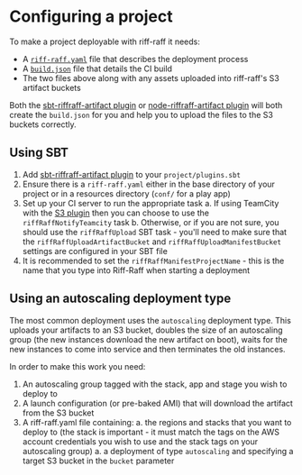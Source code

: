 Configuring a project
=====================

To make a project deployable with riff-raff it needs:
 
 - A [`riff-raff.yaml`](../reference/riff-raff.yaml.md) file that describes the deployment process
 - A [`build.json`](../reference/build.json.md) file that details the CI build
 - The two files above along with any assets uploaded into riff-raff's S3 artifact buckets

Both the [sbt-riffraff-artifact plugin](https://github.com/guardian/sbt-riffraff-artifact) or
[node-riffraff-artifact plugin](https://github.com/guardian/node-riffraff-artefact) will both create the `build.json`
for you and help you to upload the files to the S3 buckets correctly.

Using SBT
---------

 1. Add [sbt-riffraff-artifact plugin](https://github.com/guardian/sbt-riffraff-artifact) to your `project/plugins.sbt`
 1. Ensure there is a `riff-raff.yaml` either in the base directory of your project or in a resources directory (`conf/` 
    for a play app)
 1. Set up your CI server to run the appropriate task
    a. If using TeamCity with the [S3 plugin](https://github.com/guardian/teamcity-s3-plugin) then you can choose to use 
       the `riffRaffNotifyTeamcity` task
    b. Otherwise, or if you are not sure, you should use the `riffRaffUpload` SBT task - you'll need to make sure that 
       the `riffRaffUploadArtifactBucket` and `riffRaffUploadManifestBucket` settings are configured in your SBT file
 1. It is recommended to set the `riffRaffManifestProjectName` - this is the name that you type into Riff-Raff when
    starting a deployment
    
Using an autoscaling deployment type
------------------------------------

The most common deployment uses the `autoscaling` deployment type. This uploads your artifacts to an S3 bucket,
doubles the size of an autoscaling group (the new instances download the new artifact on boot), waits for the new
instances to come into service and then terminates the old instances.

In order to make this work you need:

 1. An autoscaling group tagged with the stack, app and stage you wish to deploy to
 1. A launch configuration (or pre-baked AMI) that will download the artifact from the S3 bucket
 1. A riff-raff.yaml file containing:
   a. the regions and stacks that you want to deploy to (the stack is important - it must match the tags on the AWS 
      account credentials you wish to use and the stack tags on your autoscaling group)
   a. a deployment of type `autoscaling` and specifying a target S3 bucket in the `bucket` parameter